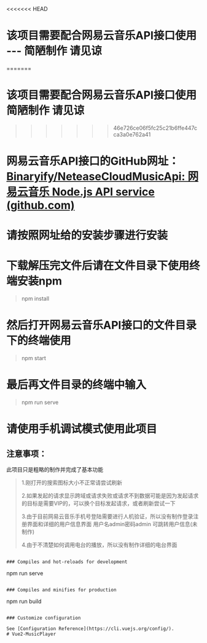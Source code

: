 <<<<<<< HEAD
# 该项目需要配合网易云音乐API接口使用  ---   简陋制作 请见谅
=======
# 该项目需要配合网易云音乐API接口使用    简陋制作 请见谅
>>>>>>> 46e726ce06f5fc25c21b6ffe447cca3a0e762a41

# 网易云音乐API接口的GitHub网址：[Binaryify/NeteaseCloudMusicApi: 网易云音乐 Node.js API service (github.com)](https://github.com/Binaryify/NeteaseCloudMusicApi)

# 请按照网址给的安装步骤进行安装

# 下载解压完文件后请在文件目录下使用终端安装npm

> npm install

# 然后打开网易云音乐API接口的文件目录下的终端使用

> npm start

# 最后再文件目录的终端中输入

> npm run serve

# 请使用手机调试模式使用此项目

## 注意事项：

此项目只是粗略的制作并完成了基本功能

> 1.刚打开的搜索图标大小不正常请尝试刷新
> 
> 2.如果发起的请求显示跨域或请求失败或请求不到数据可能是因为发起请求的目标是需要VIP的，可以换个目标发起请求，或者刷新尝试一下
> 
> 3.由于目前网易云音乐手机号登陆需要进行人机验证，所以没有制作登录注册界面和详细的用户信息界面
> 用户名admin密码admin 可跳转用户信息(未制作)
> 
> 4.由于不清楚如何调用电台的播放，所以没有制作详细的电台界面

```

### Compiles and hot-reloads for development

```

npm run serve

```

### Compiles and minifies for production

```

npm run build

```

### Customize configuration

See [Configuration Reference](https://cli.vuejs.org/config/).
# Vue2-MusicPlayer
```
